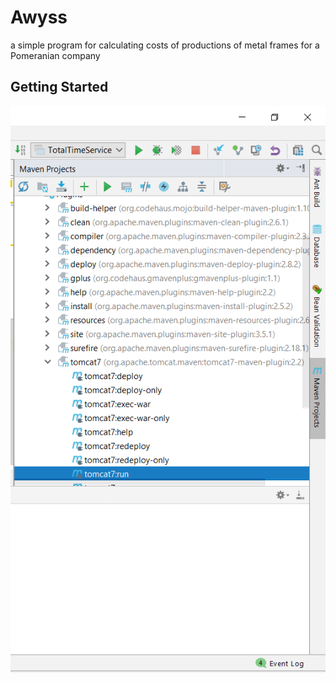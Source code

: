 # Awyss
a simple program for calculating costs of productions of metal frames for a Pomeranian company
## Getting Started
<img src="images/run.png">

